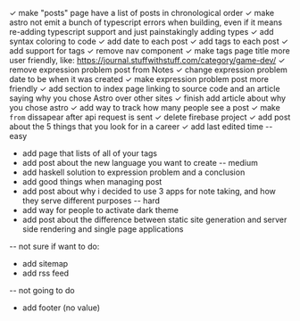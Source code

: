 ✓ make "posts" page have a list of posts in chronological order
✓ make astro not emit a bunch of typescript errors when building, even if it means re-adding typescript support and just painstakingly adding types
✓ add syntax coloring to code
✓ add date to each post
✓ add tags to each post
✓ add support for tags
✓ remove nav component
✓ make tags page title more user friendly, like: https://journal.stuffwithstuff.com/category/game-dev/
✓ remove expression problem post from Notes
✓ change expression problem date to be when it was created
✓ make expression problem post more friendly
✓ add section to index page linking to source code and an article saying why you chose Astro over other sites
✓ finish add article about why you chose astro
✓ add way to track how many people see a post
✓ make `from` dissapear after api request is sent
✓ delete firebase project
✓ add post about the 5 things that you look for in a career
✓ add last edited time
-- easy
* add page that lists of all of your tags
* add post about the new language you want to create
-- medium
* add haskell solution to expression problem and a conclusion
* add good things when managing post
* add post about why i decided to use 3 apps for note taking, and how they serve different purposes
-- hard
* add way for people to activate dark theme
* add post about the difference between static site generation and server side rendering and single page applications

-- not sure if want to do:
* add sitemap
* add rss feed

-- not going to do
* add footer (no value)
